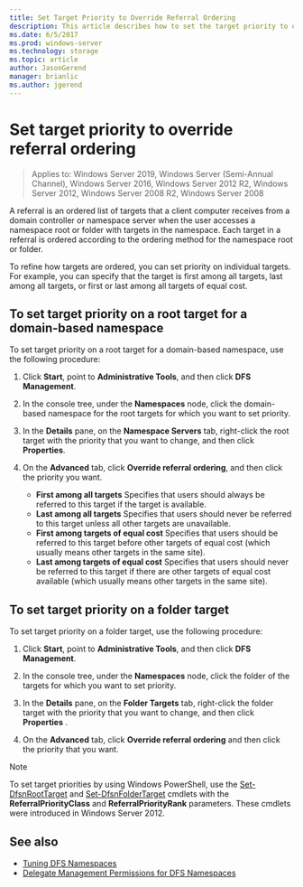```yaml
---
title: Set Target Priority to Override Referral Ordering
description: This article describes how to set the target priority to override referral ordering
ms.date: 6/5/2017
ms.prod: windows-server
ms.technology: storage
ms.topic: article
author: JasonGerend
manager: brianlic
ms.author: jgerend
---
```

# Set target priority to override referral ordering

> Applies to: Windows Server 2019, Windows Server (Semi-Annual Channel), Windows Server 2016, Windows Server 2012 R2, Windows Server 2012, Windows Server 2008 R2, Windows Server 2008

A referral is an ordered list of targets that a client computer receives from a domain controller or namespace server when the user accesses a namespace root or folder with targets in the namespace. Each target in a referral is ordered according to the ordering method for the namespace root or folder. 

To refine how targets are ordered, you can set priority on individual targets. For example, you can specify that the target is first among all targets, last among all targets, or first or last among all targets of equal cost.

## To set target priority on a root target for a domain-based namespace

To set target priority on a root target for a domain-based namespace, use the following procedure:

1.  Click **Start**, point to **Administrative Tools**, and then click **DFS Management**.

2.  In the console tree, under the **Namespaces** node, click the domain-based namespace for the root targets for which you want to set priority.

3.  In the **Details** pane, on the **Namespace Servers** tab, right-click the root target with the priority that you want to change, and then click **Properties**.

4.  On the **Advanced** tab, click **Override referral ordering**, and then click the priority  you want.

    -   **First among all targets**  Specifies that users should always be referred to this target if the target is available.
    -   **Last among all targets** Specifies that users should never be referred to this target unless all other targets are unavailable.
    -   **First among targets of equal cost**  Specifies that users should be referred to this target before other targets of equal cost (which usually means other targets in the same site).
    -   **Last among targets of equal cost**  Specifies that users should never be referred to this target if there are other targets of equal cost available (which usually means other targets in the same site).

## To set target priority on a folder target

To set target priority on a folder target, use the following procedure:

1.  Click **Start**, point to **Administrative Tools**, and then click **DFS Management**.

2.  In the console tree, under the **Namespaces** node, click the folder of the targets for which you want to set priority.

3.  In the **Details** pane, on the **Folder Targets** tab, right-click the folder target with the priority that you want to change, and then click **Properties** .

4.  On the **Advanced** tab, click **Override referral ordering**  and then click the priority that you want.

> [!NOTE]
> To set target priorities by using Windows PowerShell, use the  [Set-DfsnRootTarget](https://technet.microsoft.com/library/jj884266.aspx) and [Set-DfsnFolderTarget](https://technet.microsoft.com/library/jj884264.aspx) cmdlets with the **ReferralPriorityClass** and **ReferralPriorityRank** parameters. These cmdlets were introduced in Windows Server 2012.

## See also

-   [Tuning DFS Namespaces](tuning-dfs-namespaces.md)
-   [Delegate Management Permissions for DFS Namespaces](delegate-management-permissions-for-dfs-namespaces.md)